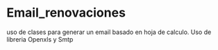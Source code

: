 # Email_renovaciones
uso de clases para generar un email basado en  hoja de calculo. Uso de libreria Openxls y Smtp
